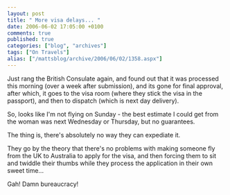 ```yaml
---
layout: post
title: " More visa delays... "
date: 2006-06-02 17:05:00 +0100
comments: true
published: true
categories: ["blog", "archives"]
tags: ["On Travels"]
alias: ["/mattsblog/archive/2006/06/02/1358.aspx"]
---
```

<!-- more -->

<P>Just rang the British Consulate again, and found out that it was processed this morning (over a week after submission), and its gone for final approval, after which, it goes to the visa room (where they stick the visa in the passport), and then to dispatch (which is next day delivery).</P>
 <P>So, looks like I'm not flying on Sunday -&nbsp;the best estimate I could get from the woman was next Wednesday or Thursday, but no guarantees.</P>
 <P>The thing is, there's absolutely no way they can expediate it. </P>
 <P>They go by the theory that there's no problems with making someone fly from the UK to Australia to apply for the visa, and then forcing them to sit and twiddle their thumbs while they process the application in their own sweet time...</P>
 <P>Gah! Damn bureaucracy!</P>
